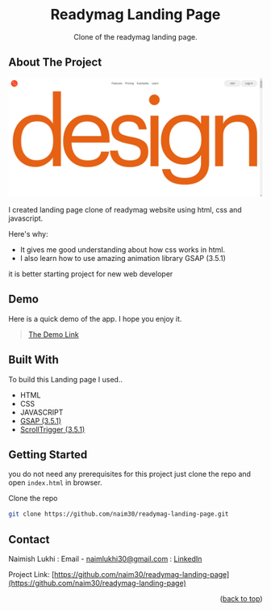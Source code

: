 <div id="top"></div>

<br />
<div align="center">
  <h1 align="center">Readymag Landing Page</h1>

  <p align="center">
    Clone of the readymag landing page.
  </p>
</div>

## About The Project

![Landing page Screenshot](public/hero-section.jpg)

I created landing page clone of readymag website using html, css and javascript.

Here's why:

- It gives me good understanding about how css works in html.
- I also learn how to use amazing animation library GSAP (3.5.1)

it is better starting project for new web developer

## Demo

Here is a quick demo of the app. I hope you enjoy it.

> [The Demo Link](https://naim30.github.io/readymag-landing-page/)

## Built With

To build this Landing page I used..

- HTML
- CSS
- JAVASCRIPT
- [GSAP (3.5.1)](https://greensock.com/gsap/)
- [ScrollTrigger (3.5.1)](https://greensock.com/scrolltrigger/)

## Getting Started

you do not need any prerequisites for this project just clone the repo and open `index.html` in browser.

Clone the repo

```sh
git clone https://github.com/naim30/readymag-landing-page.git
```

## Contact

Naimish Lukhi :
Email - naimlukhi30@gmail.com :
[LinkedIn](https://www.linkedin.com/in/naimish-lukhi-a2b14a1b9)

Project Link: [https://github.com/naim30/readymag-landing-page](https://github.com/naim30/readymag-landing-page)

<p align="right">(<a href="#top">back to top</a>)</p>
